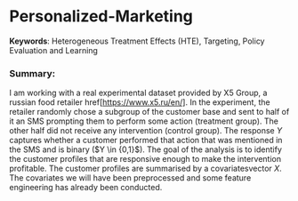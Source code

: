 # Personalized-Marketing
**Keywords**: Heterogeneous Treatment Effects (HTE), Targeting, Policy Evaluation and Learning

### Summary:
I am working with a real experimental dataset provided by X5 Group, a russian food retailer href[https://www.x5.ru/en/]. In the experiment, the retailer randomly chose a subgroup of the customer base and sent to half of it an SMS prompting them to perform some action (treatment group). The other half did not receive any intervention (control group). The response $Y$ captures whether a customer performed that action that was mentioned in the SMS and is binary ($Y \in \{0,1}$). The goal of the analysis is to identify the customer profiles that are responsive enough to make the intervention profitable. The customer profiles are summarised by a covariatesvector $X$. The covariates we will have been  preprocessed and some feature engineering has already been conducted. 
